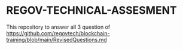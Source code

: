 # REGOV-TECHNICAL-ASSESMENT
This repository to answer all 3 question of https://github.com/regovtech/blockchain-training/blob/main/RevisedQuestions.md
